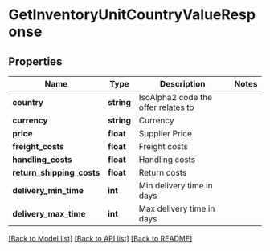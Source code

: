 # GetInventoryUnitCountryValueResponse

## Properties
Name | Type | Description | Notes
------------ | ------------- | ------------- | -------------
**country** | **string** | IsoAlpha2 code the offer relates to | 
**currency** | **string** | Currency | 
**price** | **float** | Supplier Price | 
**freight_costs** | **float** | Freight costs | 
**handling_costs** | **float** | Handling costs | 
**return_shipping_costs** | **float** | Return costs | 
**delivery_min_time** | **int** | Min delivery time in days | 
**delivery_max_time** | **int** | Max delivery time in days | 

[[Back to Model list]](../README.md#documentation-for-models) [[Back to API list]](../README.md#documentation-for-api-endpoints) [[Back to README]](../README.md)


